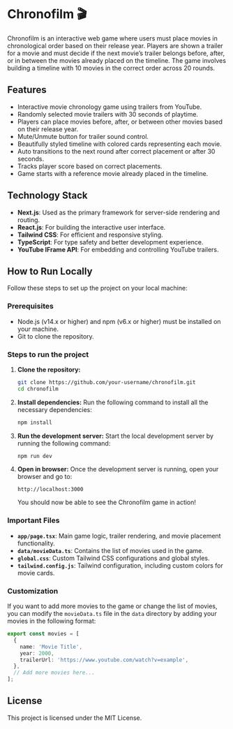 
# Chronofilm 🎬

Chronofilm is an interactive web game where users must place movies in chronological order based on their release year. Players are shown a trailer for a movie and must decide if the next movie’s trailer belongs before, after, or in between the movies already placed on the timeline. The game involves building a timeline with 10 movies in the correct order across 20 rounds.

## Features

- Interactive movie chronology game using trailers from YouTube.
- Randomly selected movie trailers with 30 seconds of playtime.
- Players can place movies before, after, or between other movies based on their release year.
- Mute/Unmute button for trailer sound control.
- Beautifully styled timeline with colored cards representing each movie.
- Auto transitions to the next round after correct placement or after 30 seconds.
- Tracks player score based on correct placements.
- Game starts with a reference movie already placed in the timeline.

## Technology Stack

- **Next.js**: Used as the primary framework for server-side rendering and routing.
- **React.js**: For building the interactive user interface.
- **Tailwind CSS**: For efficient and responsive styling.
- **TypeScript**: For type safety and better development experience.
- **YouTube IFrame API**: For embedding and controlling YouTube trailers.

## How to Run Locally

Follow these steps to set up the project on your local machine:

### Prerequisites
- Node.js (v14.x or higher) and npm (v6.x or higher) must be installed on your machine.
- Git to clone the repository.

### Steps to run the project

1. **Clone the repository:**
   ```bash
   git clone https://github.com/your-username/chronofilm.git
   cd chronofilm
   ```

2. **Install dependencies:**
   Run the following command to install all the necessary dependencies:
   ```bash
   npm install
   ```

3. **Run the development server:**
   Start the local development server by running the following command:
   ```bash
   npm run dev
   ```

4. **Open in browser:**
   Once the development server is running, open your browser and go to:
   ```
   http://localhost:3000
   ```

   You should now be able to see the Chronofilm game in action!

### Important Files
- **`app/page.tsx`**: Main game logic, trailer rendering, and movie placement functionality.
- **`data/movieData.ts`**: Contains the list of movies used in the game.
- **`global.css`**: Custom Tailwind CSS configurations and global styles.
- **`tailwind.config.js`**: Tailwind configuration, including custom colors for movie cards.

### Customization
If you want to add more movies to the game or change the list of movies, you can modify the `movieData.ts` file in the `data` directory by adding your movies in the following format:

```ts
export const movies = [
  {
    name: 'Movie Title',
    year: 2000,
    trailerUrl: 'https://www.youtube.com/watch?v=example',
  },
  // Add more movies here...
];
```

## License

This project is licensed under the MIT License.
